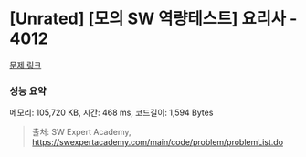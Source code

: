 # [Unrated] [모의 SW 역량테스트] 요리사 - 4012 

[문제 링크](https://swexpertacademy.com/main/code/problem/problemDetail.do?contestProbId=AWIeUtVakTMDFAVH) 

### 성능 요약

메모리: 105,720 KB, 시간: 468 ms, 코드길이: 1,594 Bytes



> 출처: SW Expert Academy, https://swexpertacademy.com/main/code/problem/problemList.do